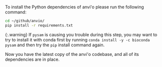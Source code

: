 To install the Python dependencies of anvi'o please run the following command:

``` bash
cd ~/github/anvio/
pip install -r requirements.txt
```

{:.warning}
If `pysam` is causing you trouble during this step, you may want to try to install it with conda first by running `conda install -y -c bioconda pysam` and then try the `pip` install command again.

Now you have the latest copy of the anvi'o codebase, and all of its dependencies are in place.